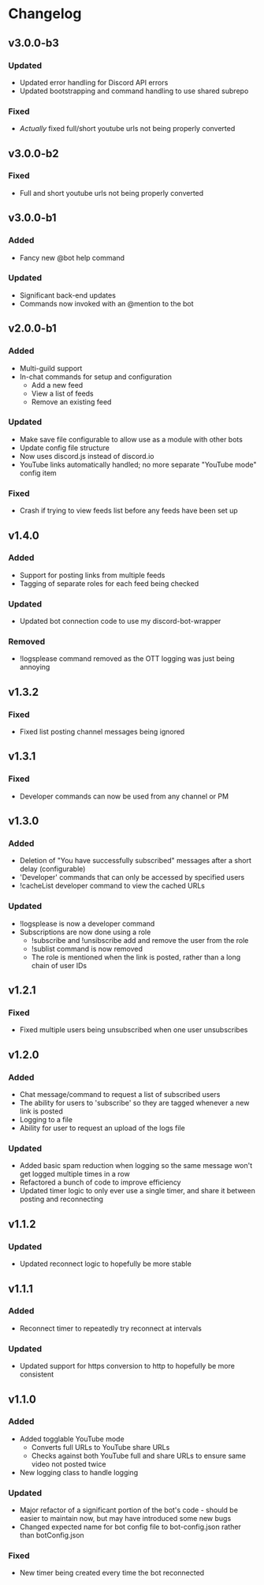 # Changelog

## v3.0.0-b3

### Updated

- Updated error handling for Discord API errors
- Updated bootstrapping and command handling to use shared subrepo

### Fixed

- *Actually* fixed full/short youtube urls not being properly converted

## v3.0.0-b2

### Fixed

- Full and short youtube urls not being properly converted

## v3.0.0-b1

### Added
- Fancy new @bot help command

### Updated
- Significant back-end updates
- Commands now invoked with an @mention to the bot

## v2.0.0-b1

### Added
- Multi-guild support
- In-chat commands for setup and configuration
	- Add a new feed
	- View a list of feeds
	- Remove an existing feed

### Updated

- Make save file configurable to allow use as a module with other bots
- Update config file structure
- Now uses discord.js instead of discord.io
- YouTube links automatically handled; no more separate "YouTube mode" config item

### Fixed

- Crash if trying to view feeds list before any feeds have been set up

## v1.4.0

### Added

- Support for posting links from multiple feeds
- Tagging of separate roles for each feed being checked

### Updated

- Updated bot connection code to use my discord-bot-wrapper

### Removed

- !logsplease command removed as the OTT logging was just being annoying

## v1.3.2

### Fixed

- Fixed list posting channel messages being ignored

## v1.3.1

### Fixed

- Developer commands can now be used from any channel or PM

## v1.3.0

### Added

- Deletion of "You have successfully subscribed" messages after a short delay (configurable)
- 'Developer' commands that can only be accessed by specified users
- !cacheList developer command to view the cached URLs

### Updated
- !logsplease is now a developer command
- Subscriptions are now done using a role
    - !subscribe and !unsibscribe add and remove the user from the role
    - !sublist command is now removed
    - The role is mentioned when the link is posted, rather than a long chain of user IDs

## v1.2.1

### Fixed

- Fixed multiple users being unsubscribed when one user unsubscribes

## v1.2.0

### Added

- Chat message/command to request a list of subscribed users
- The ability for users to 'subscribe' so they are tagged whenever a new link is posted
- Logging to a file
- Ability for user to request an upload of the logs file

### Updated

- Added basic spam reduction when logging so the same message won't get logged multiple times in a row
- Refactored a bunch of code to improve efficiency
- Updated timer logic to only ever use a single timer, and share it between posting and reconnecting

## v1.1.2

### Updated
- Updated reconnect logic to hopefully be more stable

## v1.1.1

### Added
- Reconnect timer to repeatedly try reconnect at intervals

### Updated

- Updated support for https conversion to http to hopefully be more consistent

## v1.1.0

### Added

- Added togglable YouTube mode
    - Converts full URLs to YouTube share URLs
    - Checks against both YouTube full and share URLs to ensure same video not posted twice
- New logging class to handle logging

### Updated
- Major refactor of a significant portion of the bot's code - should be easier to maintain now, but may have introduced some new bugs
- Changed expected name for bot config file to bot-config.json rather than botConfig.json

### Fixed
- New timer being created every time the bot reconnected

